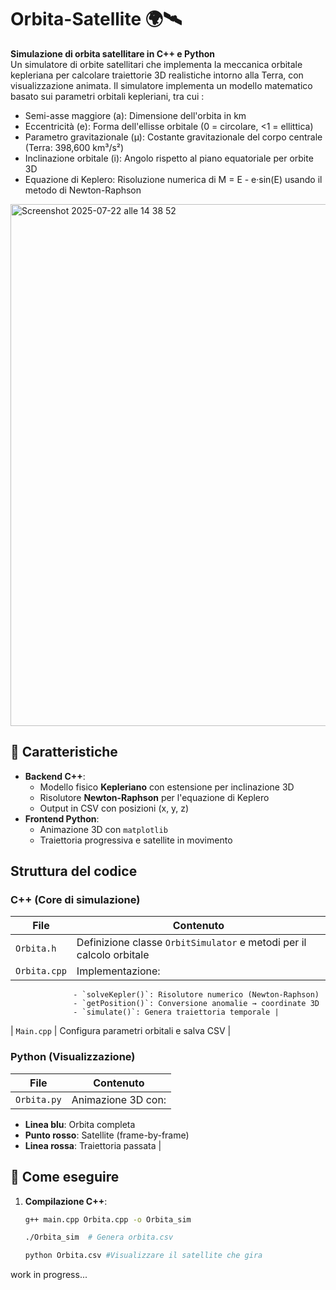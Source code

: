 # Orbita-Satellite 🌍🛰️  
**Simulazione di orbita satellitare in C++ e Python**  
Un simulatore di orbite satellitari che implementa la meccanica orbitale kepleriana per calcolare traiettorie 3D realistiche intorno alla Terra, con visualizzazione animata.
Il simulatore implementa un modello matematico basato sui parametri orbitali kepleriani, tra cui : 
  - Semi-asse maggiore (a): Dimensione dell'orbita in km  
  - Eccentricità (e): Forma dell'ellisse orbitale (0 = circolare, <1 = ellittica)
  - Parametro gravitazionale (μ): Costante gravitazionale del corpo centrale (Terra: 398,600 km³/s²)
  - Inclinazione orbitale (i): Angolo rispetto al piano equatoriale per orbite 3D
  - Equazione di Keplero: Risoluzione numerica di M = E - e·sin(E) usando il metodo di Newton-Raphson


<img width="1000" height="835" alt="Screenshot 2025-07-22 alle 14 38 52" src="https://github.com/user-attachments/assets/ef372526-9281-4e93-a180-398cd80d5776" />


## 📌 **Caratteristiche**  
- **Backend C++**:  
  - Modello fisico **Kepleriano** con estensione per inclinazione 3D  
  - Risolutore **Newton-Raphson** per l'equazione di Keplero  
  - Output in CSV con posizioni (x, y, z)  
- **Frontend Python**:  
  - Animazione 3D con `matplotlib`  
  - Traiettoria progressiva e satellite in movimento  

##  **Struttura del codice**  
### C++ (Core di simulazione)  
| File | Contenuto |  
|------|-----------|  
| `Orbita.h` | Definizione classe `OrbitSimulator` e metodi per il calcolo orbitale |  
| `Orbita.cpp` | Implementazione:  
                  - `solveKepler()`: Risolutore numerico (Newton-Raphson)  
                  - `getPosition()`: Conversione anomalie → coordinate 3D  
                  - `simulate()`: Genera traiettoria temporale |  
| `Main.cpp` | Configura parametri orbitali e salva CSV |  

### Python (Visualizzazione)  
| File | Contenuto |  
|------|-----------|  
| `Orbita.py` | Animazione 3D con:  
  - **Linea blu**: Orbita completa  
  - **Punto rosso**: Satellite (frame-by-frame)  
  - **Linea rossa**: Traiettoria passata |  

## 🚀 **Come eseguire**  
1. **Compilazione C++**:  
   ```bash
   g++ main.cpp Orbita.cpp -o Orbita_sim
   
   ./Orbita_sim  # Genera orbita.csv
   
   python Orbita.csv #Visualizzare il satellite che gira
   ```
work in progress...
